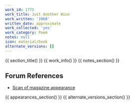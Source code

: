 ```yaml
---
work_id: 1775
work_title: Just Another Wino
work_written: '1968'
written_date: approximate
work_collected: 'yes'
work_category: Poem
notes: null
icon: material/book
alternate_versions: []
---
```


{{ section_title() }}
{{ work_info() }}
{{ notes_section() }}
## Forum References
- [Scan of magazine appearance](https://bukowskiforum.com/showthread.php?t=6359)

{{ appearances_section() }}
{{ alternate_versions_section() }}